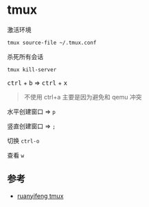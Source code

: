 
# tmux

激活环境

```bash
tmux source-file ~/.tmux.conf
```

杀死所有会话

```bash
tmux kill-server
```

<kbd>ctrl</kbd> + <kbd>b</kbd> => <kbd>ctrl</kbd> + <kbd>x</kbd> 

> 不使用 ctrl+a 主要是因为避免和 qemu 冲突

水平创建窗口 => `p`

竖直创建窗口 => `;`

切换 `ctrl-o`

查看 `w`

## 参考

- [ruanyifeng tmux](https://www.ruanyifeng.com/blog/2019/10/tmux.html)

